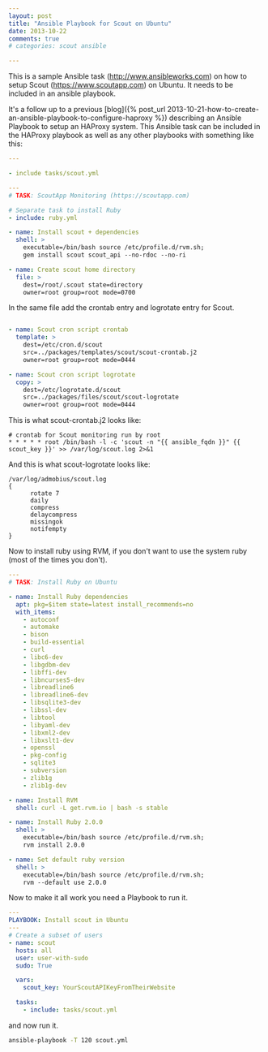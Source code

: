 ```yaml
---
layout: post
title: "Ansible Playbook for Scout on Ubuntu"
date: 2013-10-22
comments: true
# categories: scout ansible

---
```


This is a sample Ansible task (http://www.ansibleworks.com) 
on how to setup Scout (https://www.scoutapp.com) on Ubuntu.
It needs to be included in an ansible playbook.

It's a follow up to a previous
 [blog]({% post_url 2013-10-21-how-to-create-an-ansible-playbook-to-configure-haproxy %})
 describing an Ansible Playbook to setup an HAProxy system. This Ansible task can
 be included in the HAProxy playbook as well as any other playbooks with something
 like this:

``` yaml Any playbook
---

- include tasks/scout.yml
```

``` yaml tasks/scout.yml start:1
---
# TASK: ScoutApp Monitoring (https://scoutapp.com) 

# Separate task to install Ruby
- include: ruby.yml

- name: Install scout + dependencies
  shell: >
    executable=/bin/bash source /etc/profile.d/rvm.sh;
    gem install scout scout_api --no-rdoc --no-ri

- name: Create scout home directory
  file: >
    dest=/root/.scout state=directory
    owner=root group=root mode=0700

```

In the same file add the crontab entry
and logrotate entry for Scout.

``` yaml tasks/scout.yml start:20

- name: Scout cron script crontab
  template: >
    dest=/etc/cron.d/scout
    src=../packages/templates/scout/scout-crontab.j2
    owner=root group=root mode=0444

- name: Scout cron script logrotate
  copy: >
    dest=/etc/logrotate.d/scout
    src=../packages/files/scout/scout-logrotate
    owner=root group=root mode=0444
```

This is what scout-crontab.j2 looks like:

``` jinja templates/scout-crontab.j2
# crontab for Scout monitoring run by root
* * * * * root /bin/bash -l -c 'scout -n "{{ ansible_fqdn }}" {{ scout_key }}' >> /var/log/scout.log 2>&1
```

And this is what scout-logrotate looks like:

``` plain files/scout-logrotate
/var/log/admobius/scout.log
{
      rotate 7
      daily
      compress
      delaycompress
      missingok
      notifempty
}
```

Now to install ruby using RVM, if you don't want to use
the system ruby (most of the times you don't).

``` yaml tasks/ruby.yml
---
# TASK: Install Ruby on Ubuntu

- name: Install Ruby dependencies
  apt: pkg=$item state=latest install_recommends=no
  with_items:
    - autoconf
    - automake
    - bison
    - build-essential
    - curl
    - libc6-dev
    - libgdbm-dev
    - libffi-dev
    - libncurses5-dev
    - libreadline6
    - libreadline6-dev
    - libsqlite3-dev
    - libssl-dev
    - libtool
    - libyaml-dev
    - libxml2-dev
    - libxslt1-dev
    - openssl
    - pkg-config
    - sqlite3
    - subversion
    - zlib1g
    - zlib1g-dev

- name: Install RVM
  shell: curl -L get.rvm.io | bash -s stable

- name: Install Ruby 2.0.0
  shell: >
    executable=/bin/bash source /etc/profile.d/rvm.sh;
    rvm install 2.0.0

- name: Set default ruby version
  shell: >
    executable=/bin/bash source /etc/profile.d/rvm.sh;
    rvm --default use 2.0.0
```

Now to make it all work you need a Playbook to run it.

``` yaml scout.yml
---
PLAYBOOK: Install scout in Ubuntu
---
# Create a subset of users
- name: scout
  hosts: all
  user: user-with-sudo
  sudo: True

  vars:
    scout_key: YourScoutAPIKeyFromTheirWebsite

  tasks:
    - include: tasks/scout.yml
```

and now run it.

``` bash run.sh
ansible-playbook -T 120 scout.yml
```
